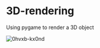 # 3D-rendering
 Using pygame to render a 3D object





![0hvxb-kx0nd](https://user-images.githubusercontent.com/70959938/205225683-beabe5c5-8fd9-4dc6-abb3-1bfc779865cf.gif)

